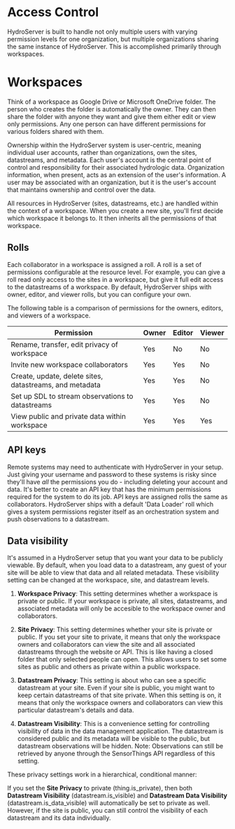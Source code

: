 # Access Control

HydroServer is built to handle not only multiple users with varying permission levels for one organization, but multiple organizations sharing the same instance of HydroServer. This is accomplished primarily through workspaces.

# Workspaces

Think of a workspace as Google Drive or Microsoft OneDrive folder. The person who creates the folder is automatically the owner. They can then share the folder with anyone they want and give them either edit or view only permissions. Any one person can have different permissions for various folders shared with them.

Ownership within the HydroServer system is user-centric, meaning individual user accounts, rather than organizations, own the sites, datastreams, and metadata. Each user's account is the central point of control and responsibility for their associated hydrologic data. Organization information, when present, acts as an extension of the user's information. A user may be associated with an organization, but it is the user's account that maintains ownership and control over the data.

All resources in HydroServer (sites, datastreams, etc.) are handled within the context of a workspace. When you create a new site, you'll first decide which workspace it belongs to. It then inherits all the permissions of that workspace.

## Rolls

Each collaborator in a workspace is assigned a roll. A roll is a set of permissions configurable at the resource level. For example, you can give a roll read only access to the sites in a workspace, but give it full edit access to the datastreams of a workspace. By default, HydroServer ships with owner, editor, and viewer rolls, but you can configure your own.

The following table is a comparison of permissions for the owners, editors, and viewers of a workspace.

| Permission                                              | Owner | Editor | Viewer |
| ------------------------------------------------------- | ----- | ------ | ------ |
| Rename, transfer, edit privacy of workspace             | Yes   | No     | No     |
| Invite new workspace collaborators                      | Yes   | Yes    | No     |
| Create, update, delete sites, datastreams, and metadata | Yes   | Yes    | No     |
| Set up SDL to stream observations to datastreams        | Yes   | Yes    | No     |
| View public and private data within workspace           | Yes   | Yes    | Yes    |

## API keys

Remote systems may need to authenticate with HydroServer in your setup. Just giving your username and password to these systems is risky since they'll have _all_ the permissions you do - including deleting your account and data. It's better to create an API key that has the minimum permissions required for the system to do its job. API keys are assigned rolls the same as collaborators. HydroServer ships with a default 'Data Loader' roll which gives a system permissions register itself as an orchestration system and push observations to a datastream.

## Data visibility

It's assumed in a HydroServer setup that you want your data to be publicly viewable. By default, when you load data to a datastream, any guest of your site will be able to view that data and all related metadata. These visibility setting can be changed at the workspace, site, and datastream levels.

1. **Workspace Privacy**: This setting determines whether a workspace is private or public. If your workspace is private, all sites, datastreams, and associated metadata will only be accesible to the workspace owner and collaborators.

2. **Site Privacy**: This setting determines whether your site is private or public. If you set your site to private, it means that only the workspace owners and collaborators can view the site and all associated datastreams through the website or API. This is like having a closed folder that only selected people can open. This allows users to set some sites as public and others as private within a public workspace.

3. **Datastream Privacy**: This setting is about who can see a specific datastream at your site. Even if your site is public, you might want to keep certain datastreams of that site private. When this setting is on, it means that only the workspace owners and collaborators can view this particular datastream's details and data.

4. **Datastream Visibility**: This is a convenience setting for controlling visibility of data in the data management application. The datastream is considered public and its metadata will be visible to the public, but datastream observations will be hidden. Note: Observations can still be retrieved by anyone through the SensorThings API regardless of this setting.

These privacy settings work in a hierarchical, conditional manner:

If you set the **Site Privacy** to private (thing.is_private), then both **Datastream Visibility** (datastream.is_visible) and **Datastream Data Visibility** (datastream.is_data_visible) will automatically be set to private as well. However, if the site is public, you can still control the visibility of each datastream and its data individually.
